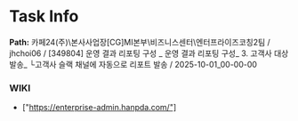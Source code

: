 # Task Info

**Path:** 카페24(주)\본사사업장\[CG]MI본부\비즈니스센터\엔터프라이즈코칭2팀 / jhchoi06 / [349804] 운영 결과 리포팅 구성 _ 운영 결과 리포팅 구성_ 3. 고객사 대상 발송_ └고객사 슬랙 채널에 자동으로 리포트 발송 / 2025-10-01_00-00-00

### WIKI
- ["https://enterprise-admin.hanpda.com/"]

